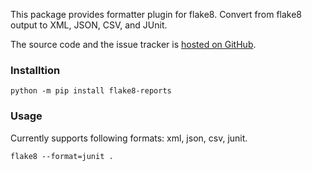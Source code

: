 This package provides formatter plugin for flake8. Convert from flake8 output to XML, JSON, CSV, and JUnit.

The source code and the issue tracker is [hosted on GitHub](https://github.com/karthiknadig/flake8_reports/).


### Installtion
```console
python -m pip install flake8-reports
```

### Usage
Currently supports following formats: xml, json, csv, junit.
```console
flake8 --format=junit .
```

